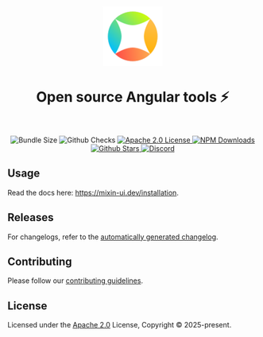 <div align="center">
  <a href="https://mixin-ui.dev" target="_blank" rel="noopener noreferrer">
    <img width="120" src="./mixin.svg" alt="Mixin logo">
  </a>
</div>

<h1 align="center">Open source Angular tools ⚡️</h1>
<br />

<p align="center">
  <img alt="Bundle Size" src="https://badgen.net/bundlephobia/minzip/clang-format"/>
  <img alt="Github Checks" src="https://badgen.net/github/checks/chakra-ui/chakra-ui/main"/>
  <a href="https://github.com/coreteq/onyx-ui/blob/main/LICENSE">
    <img alt="Apache 2.0 License" src="https://img.shields.io/github/license/angular/clang-format"/>
  </a>
  <a href="https://www.npmjs.com/package/clang-format">
    <img alt="NPM Downloads" src="https://img.shields.io/npm/dm/react.svg?style=flat"/>
  </a>
  <a href="https://github.com/angular/angular">
    <img alt="Github Stars" src="https://badgen.net/github/stars/chakra-ui/chakra-ui" />
  </a>
  <a href="https://discord.gg/angular">
    <img alt="Discord" src="https://img.shields.io/discord/660863154703695893.svg?label=&logo=discord&logoColor=ffffff&color=7389D8&labelColor=6A7EC2" />
  </a>
</p>

## Usage

Read the docs here: <a href="https://mixin-ui.dev/installation" rel="noopener noreferrer">https://mixin-ui.dev/installation</a>.

## Releases

For changelogs, refer to the [automatically generated changelog](/CHANGELOG.md).

## Contributing

Please follow our [contributing guidelines](/CONTRIBUTING.md).

## License

Licensed under the [Apache 2.0](/LICENSE) License, Copyright © 2025-present.
